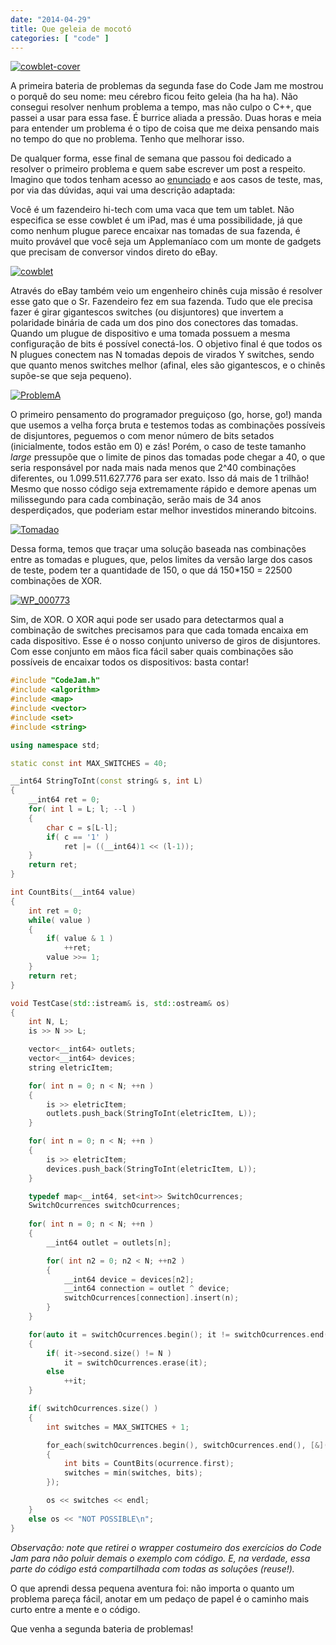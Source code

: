 ```yaml
---
date: "2014-04-29"
title: Que geleia de mocotó
categories: [ "code" ]
---
```

[![cowblet-cover](http://i.imgur.com/iqT5sSy.jpg)](/images/14065766204_532438eaed_n.jpg)

A primeira bateria de problemas da segunda fase do Code Jam me mostrou o porquê do seu nome: meu cérebro ficou feito geleia (ha ha ha). Não consegui resolver nenhum problema a tempo, mas não culpo o C++, que passei a usar para essa fase. É burrice aliada a pressão. Duas horas e meia para entender um problema é o tipo de coisa que me deixa pensando mais no tempo do que no problema. Tenho que melhorar isso.

De qualquer forma, esse final de semana que passou foi dedicado a resolver o primeiro problema e quem sabe escrever um post a respeito. Imagino que todos tenham acesso ao [enunciado](http://code.google.com/codejam/contest/2984486/dashboard#s=p0) e aos casos de teste, mas, por via das dúvidas, aqui vai uma descrição adaptada:

Você é um fazendeiro hi-tech com uma vaca que tem um tablet. Não especifica se esse cowblet é um iPad, mas é uma possibilidade, já que como nenhum plugue parece encaixar nas tomadas de sua fazenda, é muito provável que você seja um Applemaníaco com um monte de gadgets que precisam de conversor vindos direto do eBay.

[![cowblet](http://i.imgur.com/igQqWOa.jpg)](/images/14065766314_c07ca93e24_o.jpg)

Através do eBay também veio um engenheiro chinês cuja missão é resolver esse gato que o Sr. Fazendeiro fez em sua fazenda. Tudo que ele precisa fazer é girar gigantescos switches (ou disjuntores) que invertem a polaridade binária de cada um dos pino dos conectores das tomadas. Quando um plugue de dispositivo e uma tomada possuem a mesma configuração de bits é possível conectá-los. O objetivo final é que todos os N plugues conectem nas N tomadas depois de virados Y switches, sendo que quanto menos switches melhor (afinal, eles são gigantescos, e o chinês supõe-se que seja pequeno).

[![ProblemA](http://i.imgur.com/WGFkBW1.png)](/images/14065765834_6bf738e020_o.png)

O primeiro pensamento do programador preguiçoso (go, horse, go!) manda que usemos a velha força bruta e testemos todas as combinações possíveis de disjuntores, peguemos o com menor número de bits setados (inicialmente, todos estão em 0) e zás! Porém, o caso de teste tamanho _large_ pressupõe que o limite de pinos das tomadas pode chegar a 40, o que seria responsável por nada mais nada menos que 2^40 combinações diferentes, ou 1.099.511.627.776 para ser exato. Isso dá mais de 1 trilhão! Mesmo que nosso código seja extremamente rápido e demore apenas um milissegundo para cada combinação, serão mais de 34 anos desperdiçados, que poderiam estar melhor investidos minerando bitcoins.

[![Tomadao](http://i.imgur.com/8p1mbvh.png)](/images/14042619426_9b12f4468d_o.png)

Dessa forma, temos que traçar uma solução baseada nas combinações entre as tomadas e plugues, que, pelos limites da versão large dos casos de teste, podem ter a quantidade de 150, o que dá 150*150 = 22500 combinações de XOR.

[![WP_000773](http://i.imgur.com/m2eUW9a.jpg)](/images/14065469895_97cb03a986_n.jpg)

Sim, de XOR. O XOR aqui pode ser usado para detectarmos qual a combinação de switches precisamos para que cada tomada encaixa em cada dispositivo. Esse é o nosso conjunto universo de giros de disjuntores. Com esse conjunto em mãos fica fácil saber quais combinações são possíveis de encaixar todos os dispositivos: basta contar!

```cpp
#include "CodeJam.h"
#include <algorithm>
#include <map>
#include <vector>
#include <set>
#include <string>

using namespace std;

static const int MAX_SWITCHES = 40;

__int64 StringToInt(const string& s, int L)
{
	__int64 ret = 0;
	for( int l = L; l; --l )
	{
		char c = s[L-l];
		if( c == '1' )
			ret |= ((__int64)1 << (l-1));
	}
	return ret;
}

int CountBits(__int64 value)
{
	int ret = 0;
	while( value )
	{
		if( value & 1 )
			++ret;
		value >>= 1;
	}
	return ret;
}

void TestCase(std::istream& is, std::ostream& os)
{
	int N, L;
	is >> N >> L;

	vector<__int64> outlets;
	vector<__int64> devices;
	string eletricItem;

	for( int n = 0; n < N; ++n )
	{
		is >> eletricItem;
		outlets.push_back(StringToInt(eletricItem, L));
	}

	for( int n = 0; n < N; ++n )
	{
		is >> eletricItem;
		devices.push_back(StringToInt(eletricItem, L));
	}

	typedef map<__int64, set<int>> SwitchOcurrences;
	SwitchOcurrences switchOcurrences;
	
	for( int n = 0; n < N; ++n )
	{
		__int64 outlet = outlets[n];

		for( int n2 = 0; n2 < N; ++n2 )
		{
			__int64 device = devices[n2];
			__int64 connection = outlet ^ device;
			switchOcurrences[connection].insert(n);
		}
	}

	for(auto it = switchOcurrences.begin(); it != switchOcurrences.end(); )
	{
		if( it->second.size() != N )
			it = switchOcurrences.erase(it);
		else
			++it;
	}

	if( switchOcurrences.size() )
	{
		int switches = MAX_SWITCHES + 1;

		for_each(switchOcurrences.begin(), switchOcurrences.end(), [&](const SwitchOcurrences::value_type& ocurrence)
		{
			int bits = CountBits(ocurrence.first);
			switches = min(switches, bits);
		});

		os << switches << endl;
	}
	else os << "NOT POSSIBLE\n";
}

```

_Observação: note que retirei o wrapper costumeiro dos exercícios do Code Jam para não poluir demais o exemplo com código. E, na verdade, essa parte do código está compartilhada com todas as soluções (reuse!)._

O que aprendi dessa pequena aventura foi: não importa o quanto um problema pareça fácil, anotar em um pedaço de papel é o caminho mais curto entre a mente e o código.

Que venha a segunda bateria de problemas!

